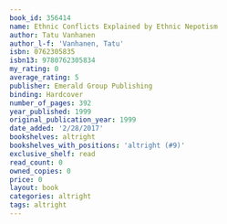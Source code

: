 ```yaml
---
book_id: 356414
name: Ethnic Conflicts Explained by Ethnic Nepotism
author: Tatu Vanhanen
author_l-f: 'Vanhanen, Tatu'
isbn: 0762305835
isbn13: 9780762305834
my_rating: 0
average_rating: 5
publisher: Emerald Group Publishing
binding: Hardcover
number_of_pages: 392
year_published: 1999
original_publication_year: 1999
date_added: '2/28/2017'
bookshelves: altright
bookshelves_with_positions: 'altright (#9)'
exclusive_shelf: read
read_count: 0
owned_copies: 0
price: 0
layout: book
categories: altright
tags: altright
---
```


